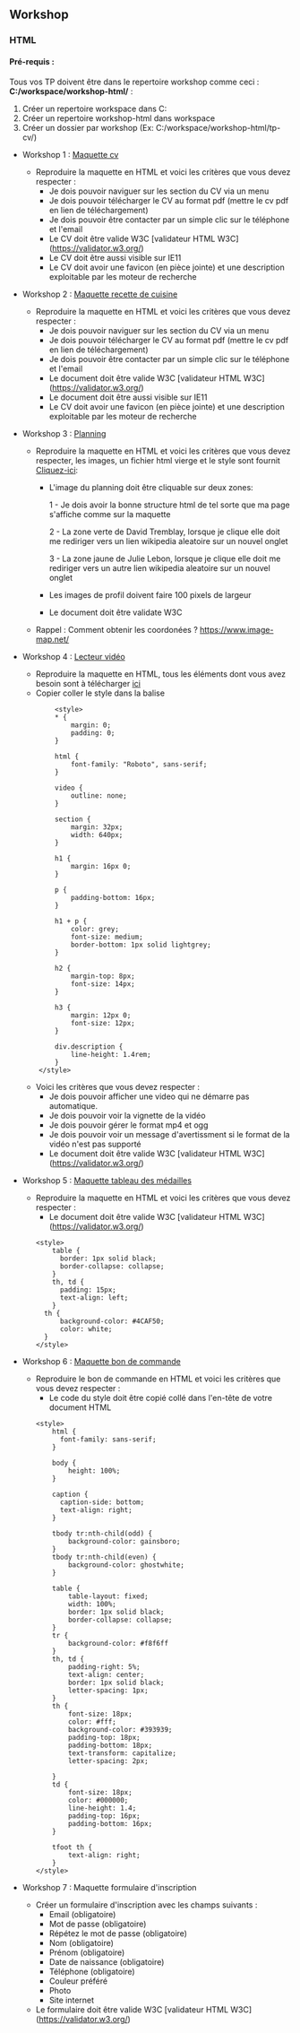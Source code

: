 ## Workshop
### HTML

#### Pré-requis :
Tous vos TP doivent être dans le repertoire workshop comme ceci : **C:/workspace/workshop-html/** : 

1. Créer un repertoire workspace dans C:
2. Créer un repertoire workshop-html dans workspace
3. Créer un dossier par workshop (Ex: C:/workspace/workshop-html/tp-cv/)

  - Workshop 1 : [Maquette cv](tp-cv/maquette.pdf)
    - Reproduire la maquette en HTML et voici les critères que vous devez respecter :
        - Je dois pouvoir naviguer sur les section du CV via un menu
        - Je dois pouvoir télécharger le CV au format pdf (mettre le cv pdf en lien de téléchargement)
        - Je dois pouvoir être contacter par un simple clic sur le téléphone et l'email
        - Le CV doit être valide W3C [validateur HTML W3C] (https://validator.w3.org/)
        - Le CV doit être aussi visible sur IE11
        - Le CV doit avoir une favicon (en pièce jointe) et une description exploitable par les moteur de recherche
              
  - Workshop 2 : [Maquette recette de cuisine](tp-recipe/maquette.pdf)
    - Reproduire la maquette en HTML et voici les critères que vous devez respecter :
        - Je dois pouvoir naviguer sur les section du CV via un menu
        - Je dois pouvoir télécharger le CV au format pdf (mettre le cv pdf en lien de téléchargement)
        - Je dois pouvoir être contacter par un simple clic sur le téléphone et l'email
        - Le document doit être valide W3C [validateur HTML W3C] (https://validator.w3.org/)
        - Le document doit être aussi visible sur IE11
        - Le CV doit avoir une favicon (en pièce jointe) et une description exploitable par les moteur de recherche
        
  - Workshop 3 : [Planning](tp-planning/maquette.png)
    - Reproduire la maquette en HTML et voici les critères que vous devez respecter, les images, un fichier html vierge et le style sont fournit [Cliquez-ici](tp-planning):
        - L'image du planning doit être cliquable sur deux zones: 
        
            1 - Je dois avoir la bonne structure html de tel sorte que ma page s'affiche comme sur la maquette
            
            2 - La zone verte de David Tremblay, lorsque je clique elle doit me rediriger vers un lien wikipedia aleatoire sur un nouvel onglet
            
            3 - La zone jaune de Julie Lebon, lorsque je clique elle doit me rediriger vers un autre lien wikipedia aleatoire sur un nouvel onglet
            
         - Les images de profil doivent faire 100 pixels de largeur
         - Le document doit être validate W3C
         
    - Rappel : Comment obtenir les coordonées ? https://www.image-map.net/
  - Workshop 4 : [Lecteur vidéo](tp-player/maquette.jpg)
    - Reproduire la maquette en HTML, tous les éléments dont vous avez besoin sont à télécharger [ici](tp-player)
    - Copier coller le style dans la balise <head></head> 
    ```
            <style>
            * {
                margin: 0;
                padding: 0;
            }

            html {
                font-family: "Roboto", sans-serif;
            }

            video {
                outline: none;
            }
            
            section {
                margin: 32px;
                width: 640px;
            }

            h1 {
                margin: 16px 0;
            }

            p {
                padding-bottom: 16px;
            }

            h1 + p {
                color: grey;
                font-size: medium;
                border-bottom: 1px solid lightgrey;
            }

            h2 {
                margin-top: 8px;
                font-size: 14px;
            }

            h3 {
                margin: 12px 0;
                font-size: 12px;
            }
            
            div.description {                
                line-height: 1.4rem;
            }
        </style>
    ```
    - Voici les critères que vous devez respecter :
        - Je dois pouvoir afficher une video qui ne démarre pas automatique.
        - Je dois pouvoir voir la vignette de la vidéo
        - Je dois pouvoir gérer le format mp4 et ogg
        - Je dois pouvoir voir un message d'avertissment si le format de la vidéo n'est pas supporté
        - Le document doit être valide W3C [validateur HTML W3C] (https://validator.w3.org/)
  
  - Workshop 5 : [Maquette tableau des médailles](tp-medal-ranking/maquette.png)
    - Reproduire la maquette en HTML et voici les critères que vous devez respecter : 
        - Le document doit être valide W3C [validateur HTML W3C] (https://validator.w3.org/)
        ```
        <style>
            table {
              border: 1px solid black;
              border-collapse: collapse;
            }
            th, td {
              padding: 15px;
              text-align: left;
            }
          th {
              background-color: #4CAF50;
              color: white;
          }
        </style>
        ```
  - Workshop 6 : [Maquette bon de commande](tp-purchase-order/maquette.pdf)
    - Reproduire le bon de commande en HTML et voici les critères que vous devez respecter :
        - Le code du style doit être copié collé dans l'en-tête de votre document HTML
        ```
        <style>
            html {
              font-family: sans-serif;
            }

            body {
                height: 100%;
            }

            caption {
              caption-side: bottom;
              text-align: right;
            }

            tbody tr:nth-child(odd) {
                background-color: gainsboro;
            }
            tbody tr:nth-child(even) {
                background-color: ghostwhite;
            }

            table {
                table-layout: fixed;
                width: 100%;
                border: 1px solid black;
                border-collapse: collapse;
            }
            tr {
                background-color: #f8f6ff
            }
            th, td {
                padding-right: 5%;
                text-align: center;
                border: 1px solid black;
                letter-spacing: 1px;
            }
            th {
                font-size: 18px;
                color: #fff;
                background-color: #393939;
                padding-top: 18px;
                padding-bottom: 18px;
                text-transform: capitalize;
                letter-spacing: 2px;

            }
            td {
                font-size: 18px;
                color: #000000;
                line-height: 1.4;
                padding-top: 16px;
                padding-bottom: 16px;
            }

            tfoot th {
                text-align: right;
            }
        </style>
        ``` 
  - Workshop 7 : Maquette formulaire d'inscription
    - Créer un formulaire d'inscription avec les champs suivants :
        - Email (obligatoire)
        - Mot de passe (obligatoire)
        - Répétez le mot de passe (obligatoire)
        - Nom (obligatoire)
        - Prénom (obligatoire)
        - Date de naissance  (obligatoire)
        - Téléphone (obligatoire)
        - Couleur préféré
        - Photo
        - Site internet
    - Le formulaire doit être valide W3C [validateur HTML W3C] (https://validator.w3.org/)

